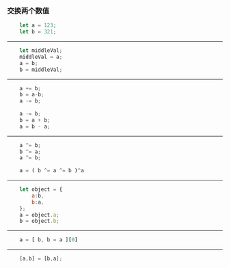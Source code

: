 ### 交换两个数值
```javascript
    let a = 123;
    let b = 321;
```
-----
```javascript
    let middleVal;
    middleVal = a;
    a = b;
    b = middleVal;
```
-----
```javascript
    a += b;
    b = a-b;
    a -= b;
    
    a -= b;
    b = a + b;
    a = b - a;
```
-----
```javascript
    a ^= b;
    b ^= a;
    a ^= b;
    
    a = ( b ^= a ^= b )^a
```
-----
```javascript
    let object = {
        a:b,
        b:a,
    };
    a = object.a;
    b = object.b;
```
-----
```javascript
    a = [ b, b = a ][0]
```
-----
```javascript
    [a,b] = [b,a];
```
